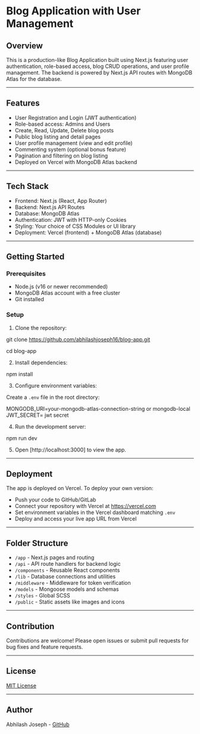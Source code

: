 # Blog Application with User Management

## Overview

This is a production-like Blog Application built using Next.js featuring user authentication, role-based access, blog CRUD operations, and user profile management. The backend is powered by Next.js API routes with MongoDB Atlas for the database.

---

## Features

- User Registration and Login (JWT authentication)
- Role-based access: Admins and Users
- Create, Read, Update, Delete blog posts
- Public blog listing and detail pages
- User profile management (view and edit profile)
- Commenting system (optional bonus feature)
- Pagination and filtering on blog listing
- Deployed on Vercel with MongoDB Atlas backend

---

## Tech Stack

- Frontend: Next.js (React, App Router)
- Backend: Next.js API Routes
- Database: MongoDB Atlas
- Authentication: JWT with HTTP-only Cookies
- Styling: Your choice of CSS Modules or UI library
- Deployment: Vercel (frontend) + MongoDB Atlas (database)

---

## Getting Started

### Prerequisites

- Node.js (v16 or newer recommended)
- MongoDB Atlas account with a free cluster
- Git installed

### Setup

1. Clone the repository:

git clone https://github.com/abhilashjoseph16/blog-app.git

cd blog-app


2. Install dependencies:

npm install


3. Configure environment variables:

Create a `.env` file in the root directory:

MONGODB_URI=your-mongodb-atlas-connection-string or mongodb-local
JWT_SECRET= jwt secret


4. Run the development server:

npm run dev


5. Open [http://localhost:3000] to view the app.

---

## Deployment

The app is deployed on Vercel. To deploy your own version:

- Push your code to GitHub/GitLab
- Connect your repository with Vercel at https://vercel.com
- Set environment variables in the Vercel dashboard matching `.env`
- Deploy and access your live app URL from Vercel

---

## Folder Structure

- `/app` - Next.js pages and routing
- `/api` - API route handlers for backend logic
- `/components` - Reusable React components
- `/lib` - Database connections and utilities
- `/middleware` - Middleware for token verification
- `/models` - Mongoose models and schemas
- `/styles` - Global SCSS
- `/public` - Static assets like images and icons

---

## Contribution

Contributions are welcome! Please open issues or submit pull requests for bug fixes and feature requests.

---

## License

[MIT License](LICENSE)

---

## Author

Abhilash Joseph - [GitHub](https://github.com/abhilashjoseph16)


